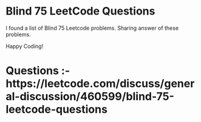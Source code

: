 # Blind 75 LeetCode Questions

I found a list of Blind 75 Leetcode problems. Sharing answer of these problems.

Happy Coding!

<h1>Questions :- <a>https://leetcode.com/discuss/general-discussion/460599/blind-75-leetcode-questions</a> </h1>
